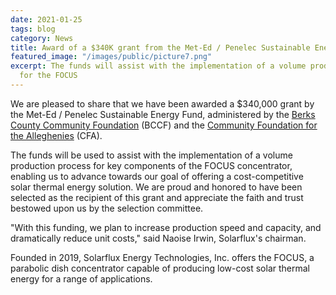 ```yaml
---
date: 2021-01-25
tags: blog
category: News
title: Award of a $340K grant from the Met-Ed / Penelec Sustainable Energy Fund
featured_image: "/images/public/picture7.png"
excerpt: The funds will assist with the implementation of a volume production process
  for the FOCUS
---
```


We are pleased to share that we have been awarded a $340,000 grant by the Met-Ed / Penelec Sustainable Energy Fund, administered by the [Berks County Community Foundation](https://bccf.org/) (BCCF) and the [Community Foundation for the Alleghenies](https://cfalleghenies.org/) (CFA).

The funds will be used to assist with the implementation of a volume production process for key components of the FOCUS concentrator, enabling us to advance towards our goal of offering a cost-competitive solar thermal energy solution. We are proud and honored to have been selected as the recipient of this grant and appreciate the faith and trust bestowed upon us by the selection committee.

"With this funding, we plan to increase production speed and capacity, and dramatically reduce unit costs," said Naoise Irwin, Solarflux's chairman.

Founded in 2019, Solarflux Energy Technologies, Inc. offers the FOCUS, a parabolic dish concentrator capable of producing low-cost solar thermal energy for a range of applications.
